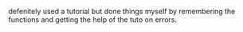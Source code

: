 defenitely used a tutorial but done things myself by remembering the functions and getting the help of the tuto on errors.

